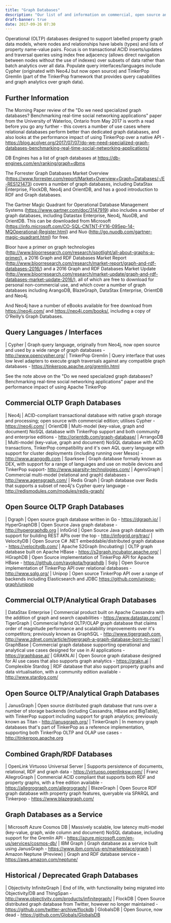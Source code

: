 ```yaml
---
title: "Graph Databases"
description: "Our list of and information on commercial, open source and cloud based graph databases, including Neo4j, OrientDB, JanusGraph and alternatives to these."
draft-banner: true
date: 2017-09-26 07:30
---
```

Operational (OLTP) databases designed to support labelled property graph data models, where nodes and relationships have labels (types) and lists of property name-value pairs.  Focus is on transactional ACID inserts/updates and traversal queries using index free adjacency (allows direct navigation between nodes without the use of indexes) over subsets of data rather than batch analytics over all data.  Populate query interfaces/languages include Cypher (originated with Neo4J but now open source) and TinkerPop Gremlin (part of the TinkerPop framework that provides query capabilities and graph analytics over graph data).
<!--more-->

## Further Information

The Morning Paper review of the "Do we need specialized graph databases? Benchmarking real-time social networking applications" paper from the University of Waterloo, Ontario from May 2017 is worth a read before you go any further - this covers a number of use cases where relational databases perform better than dedicated graph databases, and also looks at the performance impact of using TinkerPop over a native API - <https://blog.acolyer.org/2017/07/07/do-we-need-specialized-graph-databases-benchmarking-real-time-social-networking-applications/>

DB Engines has a list of graph databases at <https://db-engines.com/en/ranking/graph+dbms>

The Forrester Graph Databases Market Overview (<https://www.forrester.com/report/Market+Overview+Graph+Databases/-/E-RES121473>) covers a number of graph databases, including DataStax Enterprise, FlockDB, Neo4j and OrientDB, and has a good introduction to RDF and Graph databases.

The Gartner Magic Quadrant for Operational Database Management Systems (<https://www.gartner.com/doc/3147919>) also includes a number of graph databases, including Datastax Enterprise, Neo4j, NuoDB, and OrientDB. This can be downloaded from Microsoft (<https://info.microsoft.com/CO-SQL-CNTNT-FY16-09Sep-14-MQOperational-Register.html>) and Nuo (<http://go.nuodb.com/gartner-magic-quadrant.html>) for free.

Bloor have a primer on graph technologies (<http://www.bloorresearch.com/research/spotlight/all-about-graphs-a-primer/>), a 2016 Graph and RDF Databases Market Report (<http://www.bloorresearch.com/research/market-report/graph-and-rdf-databases-2016/>) and a 2016 Graph and RDF Databases Market Update (<http://www.bloorresearch.com/research/market-update/graph-and-rdf-databases-market-update-2016/>), all of which are free to download for personal non-commercial use, and which cover a number of graph databases including ArangoDB, BlazeGraph, DataStax Enterprise, OrientDB and Neo4j.

And Neo4j have a number of eBooks available for free download from <https://neo4j.com/> and <https://neo4j.com/books/>, including a copy of O’Reilly’s Graph Databases.

## Query Languages / Interfaces

| Cypher | Graph query language, originally from Neo4j, now open source and used by a wide range of graph databases - <http://www.opencypher.org/>
| TinkerPop Gremlin | Query interface that uses low level adapters to execute graph traversals against any compatible graph databases - <https://tinkerpop.apache.org/gremlin.html>

See the note above on the "Do we need specialized graph databases? Benchmarking real-time social networking applications" paper and the performance impact of using Apache TinkerPop

## Commercial OLTP Graph Databases

| Neo4j	| ACID-compliant transactional database with native graph storage and processing; open source with commercial edition; utilises Cypher - <https://neo4j.com/>
| OrientDB | Multi-model (key-value, graph and document) NoSQL database with TinkerPop support and both community and enterprise editions - <http://orientdb.com/graph-database/>
| ArrangoDB | Multi-model (key-value, graph and document) NoSQL database with ACID transactions, TinkerPop compatibility and it's own AQL query language with support for cluster deployments (including running over Mesos) - <http://www.arangodb.com>
| Sparksee | Graph database formally known as DEX, with support for a range of languages and use on mobile devices and TinkerPop support- <http://www.sparsity-technologies.com/>
| AgensGraph | Commercial multi-model (relational and graph) databases - <http://www.agensgraph.com/>
| Redis Graph | Graph database over Redis that supports a subset of neo4j's Cypher query language - <http://redismodules.com/modules/redis-graph/>

## Open Source OLTP Graph Databases

| Dgraph | Open source graph database written in Go - <https://dgraph.io/>
| HyperGraphDB | Open Source Java graph database - <http://hypergraphdb.org>
| InfoGrid | Open Source Java graph database with support for building REST APIs over the top - <http://infogrid.org/trac/>
| VelocityDB | Open Source C# .NET embeddable/distributed graph database - <https://velocitydb.com/>
| Apache S2Graph (Incubating) | OLTP graph database built on Apache HBase - <https://s2graph.incubator.apache.org/>
| HGraphDB | Open Source implementation of TinkerPop API for Apache HBase - <https://github.com/rayokota/hgraphdb>
| Sqlg | Open Source implementation of TinkerPop API over relational databases - <http://www.sqlg.org/>
| Unipop | Open source TinkerPop API over a range of backends including Elasticsearch and JDBC <https://github.com/unipop-graph/unipop>

## Commercial OLTP/Analytical Graph Databases

| DataStax Enterprise | Commercial product built on Apache Cassandra with the addition of graph and search capabilities - <https://www.datastax.com/>
| TigerGraph | Commercial hybrid OLTP/OLAP graph database that claims order of magnitude performance and scalability improvements over it's competitors; previously known as GraphSQL - <http://www.tigergraph.com>, <http://www.zdnet.com/article/tigergraph-a-graph-database-born-to-roar/>
| GraphBase | Commercial graph database supporting operational and analytical use cases designed for use in AI applications - <https://graphbase.ai/>
| GRAKN.AI | Open Source graph database designed for AI use cases that also supports graph analytics - <https://grakn.ai>
| Complexible Stardog | RDF database that also support property graphs and data virtualisation, with a community edition available - <http://www.stardog.com/>

## Open Source OLTP/Analytical Graph Databases

| JanusGraph | Open source distributed graph database that runs over a number of storage backends (including Cassandra, HBase and BigTable), with TinkerPop support including support for graph analytics; previously known as Titan - <http://janusgraph.org/>
| TinkerGraph | In memory graph databases that's part of TinkerPop as a reference implementation, supporting both TinkerPop OLTP and OLAP use cases - <http://tinkerpop.apache.org>

## Combined Graph/RDF Databases

| OpenLink Virtuoso Universal Server | Supports persistence of documents, relational, RDF and graph data - <https://virtuoso.openlinksw.com/>
| Franz AllegroGraph | Commercial ACID compliant that supports both RDF and property graphs, with a free edition available - <https://allegrograph.com/allegrograph/>
| BlazeGraph | Open Source RDF graph database with property graph features, queryable via SPARQL and Tinkerpop - <https://www.blazegraph.com/>

## Graph Databases as a Service

| Microsoft Azure Cosmos DB | Massively scalable, low latency multi-model (key-value, graph, wide column and document) NoSQL database, including support for the Gremlin API - <https://azure.microsoft.com/en-us/services/cosmos-db/>
| IBM Graph | Graph database as a service built using JanusGraph - <https://www.ibm.com/us-en/marketplace/graph>
| Amazon Neptune (Preview) | Graph and RDF database service - <https://aws.amazon.com/neptune/>

## Historical / Deprecated Graph Databases

| Objectivity InfiniteGraph | End of life, with functionality being migrated into Objectivity/DB and ThingSpan - <http://www.objectivity.com/products/infinitegraph/>
| FlockDB | Open Source distributed graph database from Twitter, however no longer maintained - <https://github.com/twitter-archive/flockdb>
| GlobalsDB | Open Source, now dead - <https://github.com/Globals/GlobalsDB>